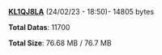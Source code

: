 [**KL1QJ8LA**](/data/KL1QJ8LA.txt) (24/02/23 - 18:50)- 14805 bytes

**Total Datas**: 11700

**Total Size**: 76.68 MB / 76.7 MB